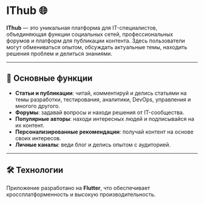 # IThub 🌐  

**IThub** — это уникальная платформа для IT-специалистов, объединяющая функции социальных сетей, профессиональных форумов и платформ для публикации контента. Здесь пользователи могут обмениваться опытом, обсуждать актуальные темы, находить решения проблем и делиться знаниями.  

---

## 🚀 Основные функции  
- **Статьи и публикации**: читай, комментируй и делись статьями на темы разработки, тестирования, аналитики, DevOps, управления и многого другого.  
- **Форумы**: задавай вопросы и находи решения от IT-сообщества.  
- **Популярные авторы**: находи интересных людей и подписывайся на их контент.  
- **Персонализированные рекомендации**: получай контент на основе своих интересов.  
- **Личные каналы**: веди блог и делись опытом с аудиторией.  

---

## 🛠️ Технологии  
Приложение разработано на **Flutter**, что обеспечивает кроссплатформенность и высокую производительность.  